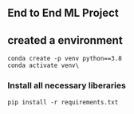 ## End to End ML Project
## created a environment
```
conda create -p venv python==3.8
conda activate venv\
```
### Install all necessary liberaries
```
pip install -r requirements.txt
```
